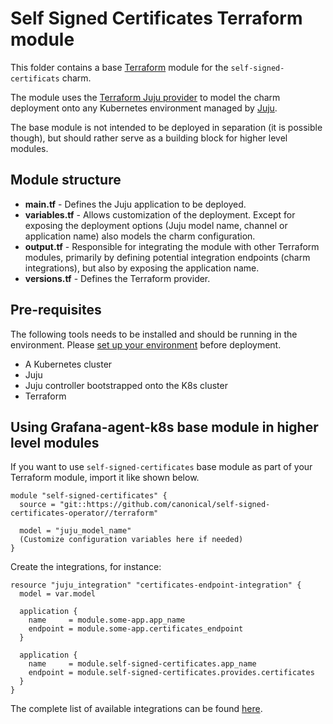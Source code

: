 # Self Signed Certificates Terraform module

This folder contains a base [Terraform][Terraform] module for the `self-signed-certificats` charm.

The module uses the [Terraform Juju provider][Terraform Juju provider] to model the charm deployment onto any Kubernetes environment managed by [Juju][Juju].

The base module is not intended to be deployed in separation (it is possible though), but should rather serve as a building block for higher level modules.

## Module structure

- **main.tf** - Defines the Juju application to be deployed.
- **variables.tf** - Allows customization of the deployment. Except for exposing the deployment options (Juju model name, channel or application name) also models the charm configuration.
- **output.tf** - Responsible for integrating the module with other Terraform modules, primarily by defining potential integration endpoints (charm integrations), but also by exposing the application name.
- **versions.tf** - Defines the Terraform provider.

## Pre-requisites

The following tools needs to be installed and should be running in the environment. Please [set up your environment][set-up-environment] before deployment.

- A Kubernetes cluster
- Juju
- Juju controller bootstrapped onto the K8s cluster
- Terraform

## Using Grafana-agent-k8s base module in higher level modules

If you want to use `self-signed-certificates` base module as part of your Terraform module, import it like shown below.

```text
module "self-signed-certificates" {
  source = "git::https://github.com/canonical/self-signed-certificates-operator//terraform"
  
  model = "juju_model_name"
  (Customize configuration variables here if needed)
}
```

Create the integrations, for instance:

```text
resource "juju_integration" "certificates-endpoint-integration" {
  model = var.model

  application {
    name     = module.some-app.app_name
    endpoint = module.some-app.certificates_endpoint
  }

  application {
    name     = module.self-signed-certificates.app_name
    endpoint = module.self-signed-certificates.provides.certificates
  }
}
```

The complete list of available integrations can be found [here][self-signed-certificates-integrations].

[Terraform]: https://www.terraform.io/
[Terraform Juju provider]: https://registry.terraform.io/providers/juju/juju/latest
[Juju]: https://juju.is
[self-signed-certificates-integrations]: https://charmhub.io/self-signed-certificates/integrations
[set-up-environment]: [https://discourse.charmhub.io/t/set-up-your-development-environment-with-microk8s-for-juju-terraform-provider/13109#prepare-development-environment-2]